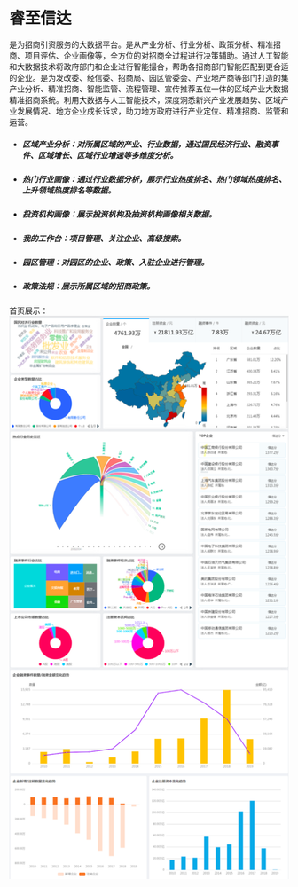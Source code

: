 # 睿至信达

是为招商引资服务的大数据平台。是从产业分析、行业分析、政策分析、精准招商、项目评估、企业画像等，全方位的对招商全过程进行决策辅助。通过人工智能和大数据技术将政府部门和企业进行智能撮合，帮助各招商部门智能匹配到更合适的企业。是为发改委、经信委、招商局、园区管委会、产业地产商等部门打造的集产业分析、精准招商、智能监管、流程管理、宣传推荐五位一体的区域产业大数据精准招商系统。利用大数据与人工智能技术，深度洞悉新兴产业发展趋势、区域产业发展情况、地方企业成长诉求，助力地方政府进行产业定位、精准招商、监管和运营。

* ##### 区域产业分析：对所属区域的产业、行业数据，通过国民经济行业、融资事件、区域增长、区域行业增速等多维度分析。
* ##### 热门行业画像：通过行业数据分析，展示行业热度排名、热门领域热度排名、上升领域热度排名等数据。
* ##### 投资机构画像：展示投资机构及抽资机构画像相关数据。
* ##### 我的工作台：项目管理、关注企业、高级搜索。
* ##### 园区管理：对园区的企业、政策、入驻企业进行管理。

* ##### 政策法规：展示所属区域的招商政策。

首页展示：![](/assets/shouye.png)

